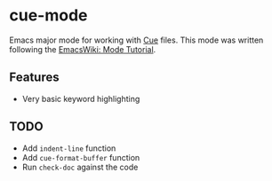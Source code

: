 # cue-mode

Emacs major mode for working with [Cue](https://cuelang.org) files. This mode was written following the [EmacsWiki: Mode Tutorial](https://www.emacswiki.org/emacs/ModeTutorial).

## Features

- Very basic keyword highlighting

## TODO

- Add `indent-line` function
- Add `cue-format-buffer` function
- Run `check-doc` against the code
